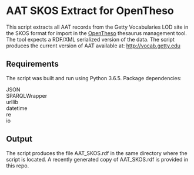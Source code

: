 # AAT SKOS Extract for OpenTheso

This script extracts all AAT records from the Getty Vocabularies LOD site in the SKOS format for import in the [OpenTheso](https://github.com/miledrousset/opentheso) thesaurus management tool. The tool expects a RDF/XML serialized version of the data. The script produces the current version of AAT available at: http://vocab.getty.edu

## Requirements

The script was built and run using Python 3.6.5. Package dependencies:

JSON\
SPARQLWrapper\
urllib\
datetime\
re\
io

## Output

The script produces the file AAT_SKOS.rdf in the same directory where the script is located. A recently generated copy of AAT_SKOS.rdf is provided in this repo.

